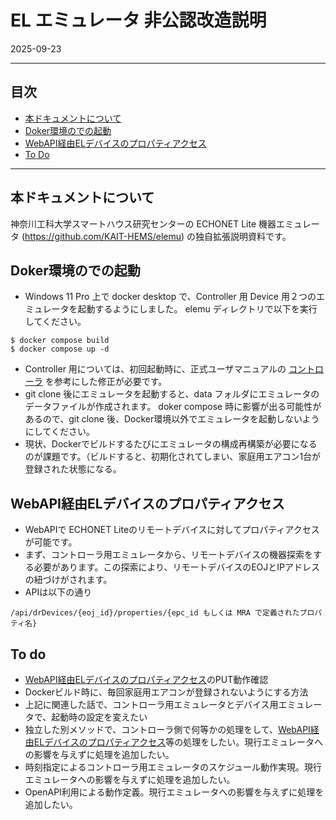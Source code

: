 EL エミュレータ 非公認改造説明
===============
2025-09-23

---------------------------------------
## 目次

* [本ドキュメントについて](#本ドキュメントについて)
* [Doker環境のでの起動](#docker-environment)
* [WebAPI経由ELデバイスのプロパティアクセス](#webapi経由elデバイスのプロパティアクセス)
* [To Do](#to-do)

---------------------------------------
## <a id="about">本ドキュメントについて</a>

神奈川工科大学スマートハウス研究センターの ECHONET Lite 機器エミュレータ (https://github.com/KAIT-HEMS/elemu) の独自拡張説明資料です。

## <a id="docker-environment">Doker環境のでの起動</a>

* Windows 11 Pro 上で docker desktop で、Controller 用 Device 用２つのエミュレータを起動するようにしました。
elemu ディレクトリで以下を実行してください。
```
$ docker compose build
$ docker compose up -d
```
* Controller 用については、初回起動時に、正式ユーザマニュアルの [コントローラ](index.md#%E3%82%B3%E3%83%B3%E3%83%88%E3%83%AD%E3%83%BC%E3%83%A9) を参考にした修正が必要です。
* git clone 後にエミュレータを起動すると、data フォルダにエミュレータのデータファイルが作成されます。
doker compose 時に影響が出る可能性があるので、git clone 後、Docker環境以外でエミュレータを起動しないようにしてください。
* 現状、Dockerでビルドするたびにエミュレータの構成再構築が必要になるのが課題です。（ビルドすると、初期化されてしまい、家庭用エアコン1台が登録された状態になる。

## <a id="webapi-to-drDevices">WebAPI経由ELデバイスのプロパティアクセス</a>

* WebAPIで ECHONET Liteのリモートデバイスに対してプロパティアクセスが可能です。
* まず、コントローラ用エミュレータから、リモートデバイスの機器探索をする必要があります。この探索により、リモートデバイスのEOJとIPアドレスの紐づけがされます。
* APIは以下の通り
```
/api/drDevices/{eoj_id}/properties/{epc_id もしくは MRA で定義されたプロパティ名}
```

## <a id="to-do">To do</a>

* [WebAPI経由ELデバイスのプロパティアクセス](#webapi経由elデバイスのプロパティアクセス)のPUT動作確認
* Dockerビルド時に、毎回家庭用エアコンが登録されないようにする方法
* 上記に関連した話で、コントローラ用エミュレータとデバイス用エミュレータで、起動時の設定を変えたい
* 独立した別メソッドで、コントローラ側で何等かの処理をして、[WebAPI経由ELデバイスのプロパティアクセス](#webapi経由elデバイスのプロパティアクセス)等の処理をしたい。現行エミュレータへの影響を与えずに処理を追加したい。
* 時刻指定によるコントローラ用エミュレータのスケジュール動作実現。現行エミュレータへの影響を与えずに処理を追加したい。
* OpenAPI利用による動作定義。現行エミュレータへの影響を与えずに処理を追加したい。